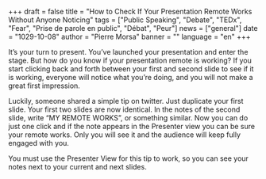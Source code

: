 +++
draft = false
title = "How to Check If Your Presentation Remote Works Without Anyone Noticing"
tags = ["Public Speaking", "Debate", "TEDx", "Fear", "Prise de parole en public", "Débat", "Peur"]
news = ["general"]
date = "1029-10-08"
author = "Pierre Morsa"
banner = ""
language = "en"
+++

It’s your turn to present. You’ve launched your presentation and enter the stage. But how do you know if your presentation remote is working? If you start clicking back and forth between your first and second slide to see if it is working, everyone will notice what you’re doing, and you will not make a great first impression. 

Luckily, someone shared a simple tip on twitter. Just duplicate your first slide. Your first two slides are now identical. In the notes of the second slide, write “MY REMOTE WORKS”, or something similar. Now you can do just one click and if the note appears in the Presenter view you can be sure your remote works. Only you will see it and the audience will keep fully engaged with you.

You must use the Presenter View for this tip to work, so you can see your notes next to your current and next slides.